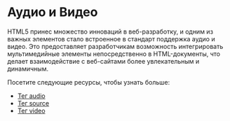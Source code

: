 # Аудио и Видео

HTML5 принес множество инноваций в веб-разработку, и одним из важных элементов стало встроенное в стандарт поддержка аудио и видео. Это предоставляет разработчикам возможность интегрировать мультимедийные элементы непосредственно в HTML-документы, что делает взаимодействие с веб-сайтами более увлекательным и динамичным.

Посетите следующие ресурсы, чтобы узнать больше:

- [Тег audio](Tag%20<audio>/README.md)
- [Тег source](Tag%20<source>/README.md)
- [Тег video](Tag%20<video>/README.md)